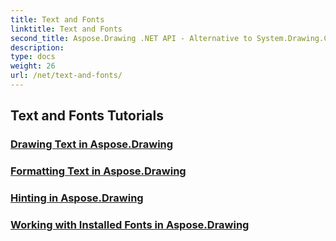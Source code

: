 ```yaml
---
title: Text and Fonts
linktitle: Text and Fonts
second_title: Aspose.Drawing .NET API - Alternative to System.Drawing.Common
description: 
type: docs
weight: 26
url: /net/text-and-fonts/
---
```


## Text and Fonts Tutorials
### [Drawing Text in Aspose.Drawing](./draw-text/)
### [Formatting Text in Aspose.Drawing](./format-text/)
### [Hinting in Aspose.Drawing](./hinting/)
### [Working with Installed Fonts in Aspose.Drawing](./installed-fonts/)